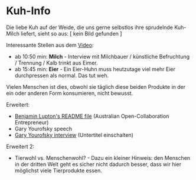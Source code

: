 Kuh-Info
========

Die liebe Kuh auf der Weide, die uns gerne selbstlos ihre sprudelnde Kuh-Milch liefert, sieht so aus: [ kein Bild gefunden ]

Interessante Stellen aus dem [Video](http://veg-tv.info/Easy_vegan):

* ab 10:50 min: **Milch** - Interview mit Milchbauer / künstliche Befruchtung / Trennung / Kalb trinkt aus Eimer.
* ab 15:45 min: **Eier** - Ein Eier-Huhn muss heutzutage viel mehr Eier durchpressen als normal. Das tut weh.

Vielen Menschen ist dies, obwohl sie täglich diese beiden Produkte in der ein oder anderen Form konsumieren, nicht bewusst.

Erweitert:

* [Benjamin Lupton's README file](https://github.com/balupton/plant-vs-animal-products/blob/master/README.md#readme) (Australian Open-Collaboration Entrepreneur)
* Gary Yourofsky speech
* [Gary Yourofsky interview](https://www.youtube.com/watch?v=xYP1GGdRMYo) (Untertitel einschalten)

Erweitert 2:

* Tierwohl vs. Menschenwohl? - Dazu ein kleiner Hinweis: den Menschen in der dritten Welt geht es sicher nicht dadurch besser, dass wir hier möglichst viele Tierprodukte essen.
